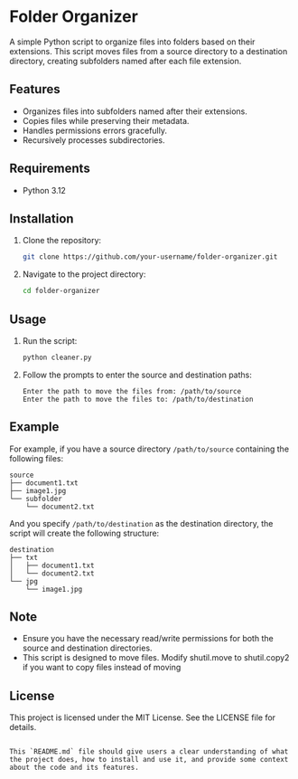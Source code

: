 # Folder Organizer

A simple Python script to organize files into folders based on their extensions. This script moves files from a source directory to a destination directory, creating subfolders named after each file extension.

## Features

- Organizes files into subfolders named after their extensions.
- Copies files while preserving their metadata.
- Handles permissions errors gracefully.
- Recursively processes subdirectories.

## Requirements

- Python 3.12

## Installation

1. Clone the repository:

    ```bash
    git clone https://github.com/your-username/folder-organizer.git
    ```

2. Navigate to the project directory:

    ```bash
    cd folder-organizer
    ```

## Usage

1. Run the script:

    ```bash
    python cleaner.py
    ```

2. Follow the prompts to enter the source and destination paths:

    ```text
    Enter the path to move the files from: /path/to/source
    Enter the path to move the files to: /path/to/destination
    ```

## Example

For example, if you have a source directory `/path/to/source` containing the following files:

```text
source
├── document1.txt
├── image1.jpg
└── subfolder
    └── document2.txt
```

And you specify  `/path/to/destination` as the destination directory, the script will create the following structure:

```text
destination
├── txt
│   ├── document1.txt
│   └── document2.txt
└── jpg
    └── image1.jpg
```

## Note 

- Ensure you have the necessary read/write permissions for both the source and destination directories.
- This script is designed to move files. Modify shutil.move to shutil.copy2 if you want to copy files instead of moving


## License

This project is licensed under the MIT License. See the LICENSE file for details.

```text

This `README.md` file should give users a clear understanding of what the project does, how to install and use it, and provide some context about the code and its features.

```



